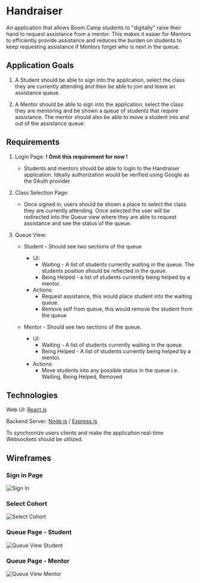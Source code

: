 # Handraiser

An application that allows Boom.Camp students to "digitally" raise their hand to
request assistance from a mentor. This makes it easier for Mentors to
efficiently provide assistance and reduces the burden on students to keep
requesting assistance if Mentors forget who is next in the queue.

## Application Goals

1. A Student should be able to sign into the application, select the class they
   are currently attending and then be able to join and leave an assistance
   queue.

2. A Mentor should be able to sign into the application, select the class they
   are mentoring and be shown a queue of students that require assistance. The
   mentor should also be able to move a student into and out of the assistance
   queue.

## Requirements

1. Login Page: **! Omit this requirement for now !**

   - Students and mentors should be able to login to the Handraiser application.
     Ideally authorization would be verified using Google as the 0Auth provider.

2. Class Selection Page:

   - Once signed in, users should be shown a place to select the class they are
     currently attending. Once selected the user will be redirected into the
     Queue view where they are able to request assistance and see the status of
     the queue.

3. Queue View:

   - Student - Should see two sections of the queue

     - UI:
       - Waiting - A list of students currently waiting in the queue. The
         students position should be reflected in the queue.
       - Being Helped - a list of students currently being helped by a mentor.
     - Actions:
       - Request assistance, this would place student into the waiting queue.
       - Remove self from queue, this would remove the student from the queue

   - Mentor - Should see two sections of the queue.
     - UI:
       - Waiting - A list of students currently waiting in the queue
       - Being Helped - A list of students currently being helped by a mentor.
     - Actions:
       - Move students into any possible status in the queue i.e. Waiting, Being Helped, Removed

## Technologies

Web UI: [React.js](https://reactjs.org)

Backend Server: [Node.js](https://nodejs.org) / [Express.js](https://expressjs.com)

To synchronize users clients and make the application real-time Websockets should be utilized.

## Wireframes

### **Sign in Page**

![Sign In](design-assets/sign_in.png)

### **Select Cohort**

![Select Cohort](design-assets/select_cohort.png)

### **Queue Page - Student**

![Queue View Student](design-assets/queue_view_student.png)

### **Queue Page - Mentor**

![Queue View Mentor](design-assets/queue_view_mentor.png)
